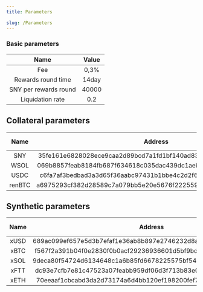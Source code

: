 ```yaml
---
title: Parameters

slug: /Parameters
---
```


### Basic parameters

|         Name          | Value |
| :-------------------: | :---: |
|          Fee          | 0,3%  |
|  Rewards round time   | 14day |
| SNY per rewards round | 40000 |
|   Liquidation rate    |  0.2  |

## Collateral parameters

|  Name  |                             Address                              | Ratio | Maximum total deposited |
| :----: | :--------------------------------------------------------------: | :---: | :---------------------: |
|  SNY   | 35fe161e6828028ece9caa2d89bcd7a1fd1bf140ad838d0c17d7b57c9b1aa238 |  0,3  |     18446744073709      |
|  WSOL  | 069b8857feab8184fb687f634618c035dac439dc1aeb3b5598a0f00000000001 |  0,3  |         100000          |
|  USDC  | c6fa7af3bedbad3a3d65f36aabc97431b1bbe4c2d2f6e0e47ca60203452f5d61 |  0,3  |        10000000         |
| renBTC | a6975293cf382d28589c7a079bb5e20e5676f222559bd0473e0ac011fc54e380 |  0,3  |           100           |

## Synthetic parameters

| Name |                             Address                              | Maximum total deposited |
| :--: | :--------------------------------------------------------------: | :---------------------: |
| xUSD | 689ac099ef657e5d3b7efaf1e36ab8b897e2746232d8a9261b3e49b35c1dead4 |     18446744073709      |
| xBTC | f567f2a391b04f0e2830f0b0acf29236936601d5bf9bdab6395941069cd2fe94 |           100           |
| xSOL | 9deca80f54724d6134648c1a6b85fd6678225575bf54ec18e05635a4ef09a525 |          10000          |
| xFTT | dc93e7cfb7e81c47523a07feabb959df06d3f713b83e0908f4b6aacb0dc7b4ca |          10000          |
| xETH | 70eeaaf1cbcabd3da2d73174a6d4bb120ef198200fef79394fc0d3a1dceed3f0 |          10000          |
